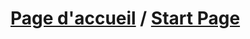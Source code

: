 # [Page d'accueil](https://github.com/gregoiremassot/Projet_Java_1A/wiki/Bienvenue-sur-le-d%C3%A9p%C3%B4t-%22Projet-Java-1A%22-!) / [Start Page](https://github.com/gregoiremassot/Projet_Java_1A/wiki/Welcome-to-the-repository-%221st-year-Java-project%22-!)